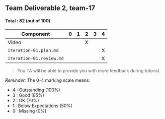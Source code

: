 ## Team Deliverable 2, team-17

#### Total : 82 (out of 100)

| Component   | 0    |  1   |  2   |  3   |  4   |
| ----------- | ---- | ---- | ---- | ---- | ---- |
| Video             |   |   | X |   |   |
| `iteration-01.plan.md`   |   |   |   |   | X |
| `iteration-01.review.md` |   |   |   |   | X |


 > You TA will be able to provide you with more feedback during tutorial.

_Reminder:_ The 0-4 marking scale means:

 * 4 : Outstanding (100%)
 * 3 : Good (85%)
 * 2 : OK (70%)
 * 1 : Below Expectations (50%)
 * 0 : Missing (0%)

